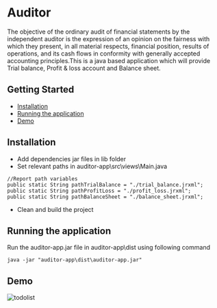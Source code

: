 # Auditor

The objective of the ordinary audit of financial statements by the independent auditor is the expression of an opinion on the fairness with which they present, in all material respects, financial position, results of operations, and its cash flows in conformity with generally accepted accounting principles.This is a java based application which will provide Trial balance, Profit & loss account and Balance sheet.

## Getting Started

* [Installation](#installation)
* [Running the application](#running-the-application)
* [Demo](#demo)

## Installation

* Add dependencies jar files in lib folder
* Set relevant paths in auditor-app\src\views\Main.java
```
//Report path variables
public static String pathTrialBalance = "./trial_balance.jrxml";
public static String pathProfitLoss = "./profit_loss.jrxml";
public static String pathBalanceSheet = "./balance_sheet.jrxml";
```
* Clean and build the project

## Running the application

Run the auditor-app.jar file in auditor-app\dist using following command
```
java -jar "auditor-app\dist\auditor-app.jar"
```

## Demo

![todolist](https://hyitna.dm.files.1drv.com/y4m7pGbjUaQrzhiMgF3Hh6GDKBZGALl_uZdnz2hUoh1-jcCMr4EDnhRCY6ts_OqPtVYyqM0MIQ7L5OrFuVmVNzTEO4wXCValYQaTuV_AVIYlCowoq9Q9p8YeHYw2sr_eXAjHdjiZCIl3-_7449cJ_ERmtyzayy3JAgsq2TofKHZzMscB4EybSGQ-iRGAAT6AhEDbRrjNg1cvZIt4gPVGE3QmQ?width=632&height=711&cropmode=none)